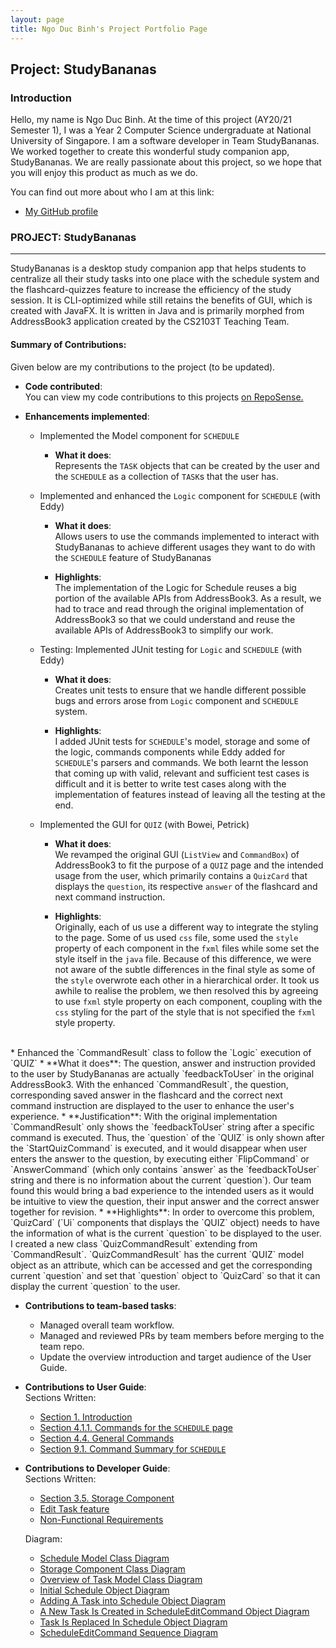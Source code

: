 ```yaml
---
layout: page
title: Ngo Duc Binh's Project Portfolio Page
---
```


## Project: StudyBananas

### Introduction
Hello, my name is Ngo Duc Binh. At the time of this project (AY20/21 Semester 1), I was a Year 2 Computer Science 
undergraduate at National University of Singapore. I am a software developer in Team StudyBananas. We worked together 
to create this wonderful study companion app, StudyBananas. We are really passionate about this project, so we hope that you will
enjoy this product as much as we do.

You can find out more about who I am at this link:

* [My GitHub profile](https://github.com/ducbinh2611/)

### PROJECT: StudyBananas

-----------------------------------

StudyBananas is a desktop study companion app that helps students to centralize all
their study tasks into one place with the schedule system and the flashcard-quizzes feature
to increase the efficiency of the study session. It is CLI-optimized while still retains the
benefits of GUI, which is created with JavaFX. It is written in Java and is primarily morphed
from AddressBook3 application created by the CS2103T Teaching Team.

#### Summary of Contributions:
 

Given below are my contributions to the project (to be updated).

* **Code contributed**:  
 You can view my code contributions to this projects [on RepoSense.](https://nus-cs2103-ay2021s1.github.io/tp-dashboard/#breakdown=true&search=ducbinh2611&sort=groupTitle&sortWithin=title&since=2020-08-14&timeframe=commit&mergegroup=&groupSelect=groupByRepos&checkedFileTypes=docs~functional-code~test-code~other&until=2020-11-09&tabOpen=true&tabType=authorship&tabAuthor=ducbinh2611&tabRepo=AY2021S1-CS2103T-F12-2%2Ftp%5Bmaster%5D&authorshipIsMergeGroup=false&authorshipFileTypes=docs~functional-code~test-code~other)
 
<div style="page-break-after: always;"></div>

* **Enhancements implemented**:  
    * Implemented the Model component for `SCHEDULE`
        * **What it does**:  
        Represents the `TASK` objects that can be created by
        the user and the `SCHEDULE` as a collection of `TASK`s that the user has.
        
    * Implemented and enhanced the `Logic` component for `SCHEDULE` (with Eddy)
        * **What it does**:   
        Allows users to use the commands implemented to interact with 
        StudyBananas to achieve different usages they want to do with the `SCHEDULE`
        feature of StudyBananas
        
        * **Highlights**:  
        The implementation of the Logic for Schedule reuses a big portion of
        the available APIs from AddressBook3. As a result, we had to trace and read through the 
        original implementation of AddressBook3 so that we could understand and reuse the available APIs
        of AddressBook3 to simplify our work.
        
    * Testing: Implemented JUnit testing for `Logic` and `SCHEDULE` (with Eddy)
        *  **What it does**:  
        Creates unit tests to ensure that we handle different possible bugs and errors
        arose from `Logic` component and `SCHEDULE` system.
        
        * **Highlights**:  
        I added JUnit tests for `SCHEDULE`'s model, storage and some of
        the logic, commands components while Eddy added for `SCHEDULE`'s parsers and commands. We both learnt the lesson 
        that coming up with valid, relevant and sufficient test cases is difficult and it is better to write test cases 
        along with the implementation of features instead of leaving all the testing at the end.
        
    * Implemented the GUI for `QUIZ` (with Bowei, Petrick)
        * **What it does**:  
        We revamped the original GUI (`ListView` and `CommandBox`) of AddressBook3 to fit 
        the purpose of a `QUIZ` page and the intended usage from the user, which primarily contains a `QuizCard` that displays the `question`,
        its respective `answer` of the flashcard and next command instruction.
        
        * **Highlights**:  
        Originally, each of us use a different way to integrate the styling to the page. Some of us used `css` file, some 
        used the `style` property of each component in the `fxml` files while some set the style itself in the `java` file. Because of this 
        difference, we were not aware of the subtle differences in the final style as some of the `style` overwrote 
        each other in a hierarchical order. It took us awhile to realise the problem, we then resolved this by agreeing to 
        use `fxml` style property on each component, coupling with the `css` styling for the part of the style that 
        is not specified the `fxml` style property. 
            
<br>
    * Enhanced the `CommandResult` class to follow the `Logic` execution of `QUIZ` 
        * **What it does**:  
        The question, answer and instruction provided to the user by StudyBananas are actually 
        `feedbackToUser` in the original AddressBook3. With the enhanced `CommandResult`, the 
        question, corresponding saved answer in the flashcard and the correct next command instruction 
        are displayed to the user to enhance the user's experience.  
        * **Justification**:  
        With the original implementation `CommandResult` only shows the `feedbackToUser` string after
        a specific command is executed. Thus, the `question` of the `QUIZ` is only shown after the `StartQuizCommand` is executed, and it 
        would disappear when user enters the answer to the question, by executing either `FlipCommand` or `AnswerCommand`
        (which only contains `answer` as the `feedbackToUser` string and there is no information 
        about the current `question`). Our team found this would bring a bad 
        experience to the intended users as it would be intuitive to view the question, their input answer and 
        the correct answer together for revision.
        * **Highlights**:  
        In order to overcome this problem, `QuizCard` (`Ui` components that displays the `QUIZ` object) needs to have the information 
        of what is the current `question` to be displayed to the user. I created a new class `QuizCommandResult` extending from
         `CommandResult`. `QuizCommandResult` has the current `QUIZ` model object as an attribute, which can be accessed 
         and get the corresponding current `question` and set that `question` object to `QuizCard` so that it can display the current `question`
         to the user.   
        
           
* **Contributions to team-based tasks**:
    * Managed overall team workflow.
    * Managed and reviewed PRs by team members before merging to the team repo.
    * Update the overview introduction and target audience of the User Guide. 
      
      
* **Contributions to User Guide**:  
Sections Written:
    * [Section 1. Introduction](https://github.com/AY2021S1-CS2103T-F12-2/tp/blob/master/docs/UserGuide.md#1-introduction-binh)
    * [Section 4.1.1. Commands for the `SCHEDULE` page](https://github.com/AY2021S1-CS2103T-F12-2/tp/blob/master/docs/UserGuide.md#41-commands-for-the-schedule-page-binh-except-411)
    * [Section 4.4. General Commands](https://github.com/AY2021S1-CS2103T-F12-2/tp/blob/master/docs/UserGuide.md#44-general-commands-binh)
    * [Section 9.1. Command Summary for `SCHEDULE`](https://github.com/AY2021S1-CS2103T-F12-2/tp/blob/master/docs/UserGuide.md#schedule-commands-binh)
    
    
* **Contributions to Developer Guide**:  
Sections Written:
    * [Section 3.5. Storage Component](https://github.com/AY2021S1-CS2103T-F12-2/tp/blob/master/docs/DeveloperGuide.md#35-storage-component)
    * [Edit Task feature](https://github.com/AY2021S1-CS2103T-F12-2/tp/blob/master/docs/DeveloperGuide.md#42-edit-task-feature)
    * [Non-Functional Requirements](https://github.com/AY2021S1-CS2103T-F12-2/tp/blob/master/docs/DeveloperGuide.md#64-non-functional-requirements)  
    
    Diagram:
    * [Schedule Model Class Diagram](https://github.com/AY2021S1-CS2103T-F12-2/tp/blob/master/docs/images/ScheduleModelDiagram.png)
    * [Storage Component Class Diagram](https://github.com/AY2021S1-CS2103T-F12-2/tp/blob/master/docs/images/StorageClassDiagram.png)
    * [Overview of Task Model Class Diagram](https://github.com/AY2021S1-CS2103T-F12-2/tp/blob/master/docs/images/TaskClassDiagram.png)
    * [Initial Schedule Object Diagram](https://github.com/AY2021S1-CS2103T-F12-2/tp/blob/master/docs/images/EditCommandClassDiagram0.png)
    * [Adding A Task into Schedule Object Diagram](https://github.com/AY2021S1-CS2103T-F12-2/tp/blob/master/docs/images/EditCommandClassDiagram1.png)
    * [A New Task Is Created in ScheduleEditCommand Object Diagram](https://github.com/AY2021S1-CS2103T-F12-2/tp/blob/master/docs/images/EditCommandClassDiagram2.png)
    * [Task Is Replaced In Schedule Object Diagram](https://github.com/AY2021S1-CS2103T-F12-2/tp/blob/master/docs/images/EditCommandClassDiagram3.png)
    * [ScheduleEditCommand Sequence Diagram](https://github.com/AY2021S1-CS2103T-F12-2/tp/blob/master/docs/images/EditTaskSequenceDiagram.png)

